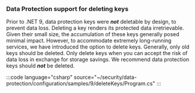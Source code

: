 ### Data Protection support for deleting keys

Prior to .NET 9, data protection keys were ___not___ deletable by design, to prevent data loss. Deleting a key renders its protected data irretrievable. Given their small size, the accumulation of these keys generally posed minimal impact. However, to accommodate extremely long-running services, we have introduced the option to delete keys. Generally, only old keys should be deleted. Only delete keys when you can accept the risk of data loss in exchange for storage savings. We recommend data protection keys should ___not___ be deleted.

:::code language="csharp" source="~/security/data-protection/configuration/samples/9/deleteKeys/Program.cs" :::
